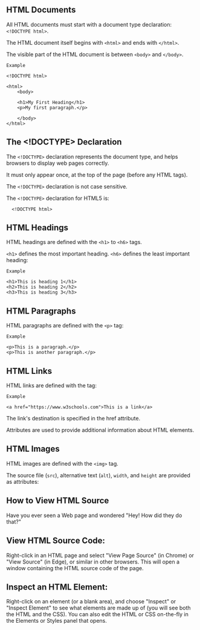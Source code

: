 HTML Documents
---
All HTML documents must start with a document type declaration: `<!DOCTYPE html>`.

The HTML document itself begins with `<html>` and ends with `</html>`.

The visible part of the HTML document is between `<body>` and `</body>`.

    Example
    
    <!DOCTYPE html>

    <html>
	    <body>

	    <h1>My First Heading</h1>
	    <p>My first paragraph.</p>

	    </body>
    </html>
    

The <!DOCTYPE> Declaration
---
The `<!DOCTYPE>` declaration represents the document type, and helps browsers to display web pages correctly.

It must only appear once, at the top of the page (before any HTML tags).

The `<!DOCTYPE>` declaration is not case sensitive.

The `<!DOCTYPE>` declaration for HTML5 is:

      <!DOCTYPE html>

HTML Headings
---
HTML headings are defined with the `<h1>` to `<h6>` tags.

`<h1>` defines the most important heading. `<h6>` defines the least important heading: 

	Example
	
	<h1>This is heading 1</h1>
	<h2>This is heading 2</h2>
	<h3>This is heading 3</h3>


HTML Paragraphs
---
HTML paragraphs are defined with the `<p>` tag:

	Example
		
	<p>This is a paragraph.</p>
	<p>This is another paragraph.</p>



HTML Links
---
HTML links are defined with the <a> tag:

	Example
	
	<a href="https://www.w3schools.com">This is a link</a>

The link's destination is specified in the href attribute. 

Attributes are used to provide additional information about HTML elements.


HTML Images
---
HTML images are defined with the `<img>` tag.

The source file (`src`), alternative text (`alt`), `width`, and `height` are provided as attributes:

	

How to View HTML Source
---
Have you ever seen a Web page and wondered "Hey! How did they do that?"

View HTML Source Code:
---
Right-click in an HTML page and select "View Page Source" (in Chrome) or "View Source" (in Edge), or similar in other browsers. This will open a window containing the HTML source code of the page.

Inspect an HTML Element:
---
Right-click on an element (or a blank area), and choose "Inspect" or "Inspect Element" to see what elements are made up of (you will see both the HTML and the CSS). You can also edit the HTML or CSS on-the-fly in the Elements or Styles panel that opens.
